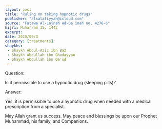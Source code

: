 ```yaml
---
layout: post
title: "Ruling on taking hypnotic drugs"
publisher: "alsalafiyyah@icloud.com"
source: "Fatawa Al-Lajnah Ad-Da'imah no. 4276-6"
hijri: Muharram 15, 1442
excerpt: 
date: 2020/09/3
category: [treatments]
shaykhs: 
 - Shaykh Abdul-Aziz ibn Baz
 - Shaykh Abdullah ibn Ghudayyan
 - Shaykh Abdullah ibn Qa'ud
---
```


Question:

Is it permissible to use a hypnotic drug (sleeping pills)? 

Answer:

Yes, it is permissible to use a hypnotic drug when needed with a medical prescription from a specialist.

May Allah grant us success. May peace and blessings be upon our Prophet Muhammad, his family, and Companions. 
